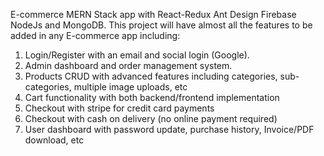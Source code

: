E-commerce MERN Stack app with React-Redux Ant Design Firebase NodeJs and MongoDB. This project will have almost all the features to be added in any E-commerce app including:

1. Login/Register with an email and social login (Google).
2. Admin dashboard and order management system.
3. Products CRUD with advanced features including categories, sub-categories, multiple image uploads, etc
4. Cart functionality with both backend/frontend implementation
6. Checkout with stripe for credit card payments
7. Checkout with cash on delivery (no online payment required)
8. User dashboard with password update, purchase history, Invoice/PDF download, etc
